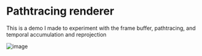 # Pathtracing renderer
This is a demo I made to experiment with the frame buffer, pathtracing, and temporal accumulation and reprojection


![image](https://github.com/user-attachments/assets/7eb3c1af-051f-4a89-8b69-af0fa07358ba)
